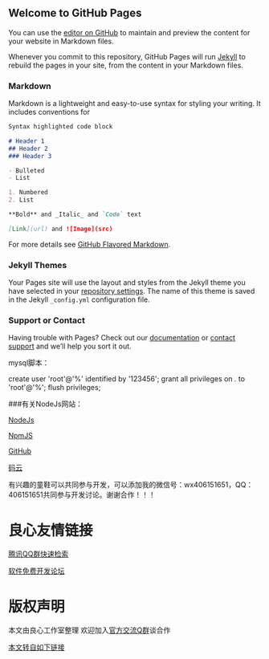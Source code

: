 ## Welcome to GitHub Pages

You can use the [editor on GitHub](http://u.720life.cn/g/54145d0471d91890860f7f8463c030462f548a95f8136661f1b25b0250a38f1ec2700fc1007f49a3b5173fba1b35dc58084081eeeec5adfe97cc4e256c6fff9aad0667cae480d4b2bb749964a36616b1) to maintain and preview the content for your website in Markdown files.

Whenever you commit to this repository, GitHub Pages will run [Jekyll](http://u.720life.cn/g/6a21ed45e167b1aa1cd0b5f81e69eba94118c5a994f0aeb330b6d76b6e3945c0) to rebuild the pages in your site, from the content in your Markdown files.

### Markdown

Markdown is a lightweight and easy-to-use syntax for styling your writing. It includes conventions for

```markdown
Syntax highlighted code block

# Header 1
## Header 2
### Header 3

- Bulleted
- List

1. Numbered
2. List

**Bold** and _Italic_ and `Code` text

[Link](url) and ![Image](src)
```

For more details see [GitHub Flavored Markdown](http://u.720life.cn/g/61a8162b46994a094a73a09d7686563452361333eaa4bf88d4e0a0dabf65b9c2a2d94c2c5ad6e53fae61299eaafd6d4b83322ad90da50a03f7b66f1eb0772a5a).

### Jekyll Themes

Your Pages site will use the layout and styles from the Jekyll theme you have selected in your [repository settings](http://u.720life.cn/g/54145d0471d91890860f7f8463c030462f548a95f8136661f1b25b0250a38f1e5fcde4b15026fc2de049add7a717523b33b4129bb47167d1d7df12d965c43daa). The name of this theme is saved in the Jekyll `_config.yml` configuration file.

### Support or Contact

Having trouble with Pages? Check out our [documentation](http://u.720life.cn/g/1f425b0b33da40ebdfbaffd56fc94509a268ebfb617f711f4cec2d02ae15909054cb4066db06596b4e62db125fe4257def971ee35676a0b31ca614c2049307a3) or [contact support](http://u.720life.cn/g/54145d0471d91890860f7f8463c030460bf9bcad5e411dfd3cff2c62c9e0267f) and we’ll help you sort it out.

mysql脚本：

create user 'root'@'%' identified by '123456';
grant all privileges on *.* to 'root'@'%';
flush privileges;


###有关NodeJs网站：

 [NodeJs](http://u.720life.cn/g/6dd25ec2eceebbb6348ad519a7343cbc27be38d93fa976be8774feadbfe55aca)
 
 [NpmJS](http://u.720life.cn/g/920c024f0b8c5aa5e32c4f88af4e6c96ea58f70330aae0999729aff6455a52ff)
 
 [GitHub](http://u.720life.cn/g/54145d0471d91890860f7f8463c030464d2091d8549d4ed40a787a72c7c03cf0)
 
 [码云](http://u.720life.cn/g/2e71d0f0a5c601172267ba20d3a43c6e03b837109075df4ffbd1b8cc947c744a)
 
 有兴趣的童鞋可以共同参与开发，可以添加我的微信号：wx406151651，QQ：406151651共同参与开发讨论。谢谢合作！！！



 # 良心友情链接

[腾讯QQ群快速检索](http://u.720life.cn/s/8cf73f7c)

[软件免费开发论坛](http://u.720life.cn/s/bbb01dc0)

# 版权声明 

本文由良心工作室整理 欢迎加入[官方交流Q群](https://u.720life.cn/s/f2316816)谈合作

[本文转自如下链接](http://u.720life.cn/g/2e71d0f0a5c601172267ba20d3a43c6e856c94fda337e062689b7bfca587be215d0301c4748d6941ab0fb08aeaa994c533aef96f657b65e2c27656c06134f6a84179e06eac902272dfd7033ce388edd8)